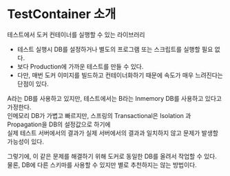 # TestContainer 소개

테스트에서 도커 컨테이너를 실행할 수 있는 라이브러리   
* 테스트 실행시 DB를 설정하거나 별도의 프로그램 또는 스크립트를 실행할 필요 없다.      
* 보다 Production에 가까운 테스트를 만들 수 있다.     
* 다만, 매번 도커 이미지를 빌드하고 컨테이너화하기 때문에 속도가 매우 느려진다는 단점이 있다.    
     
A라는 DB를 사용하고 있지만, 테스트에서는 B라는 Inmemory DB를 사용하고 있다고 가정한다.       
인메모리 DB가 가볍고 빠르지만, 스프링의 Transactional은 Isolation 과 Propagation을 DB의 설정값으로 하기에       
실제 테스트 서버에서의 결과가 실제 서버에서의 결과과 일치하지 않고 문제가 발생할 가능성이 있다.    
  
그렇기에, 이 같은 문제를 해결하기 위해 도커로 동일한 DB를 올려서 작업할 수 있다.    
물론, DB에 다른 스키마를 사용할 수 있지만 별로 추천하지는 않는 방법이다.     



